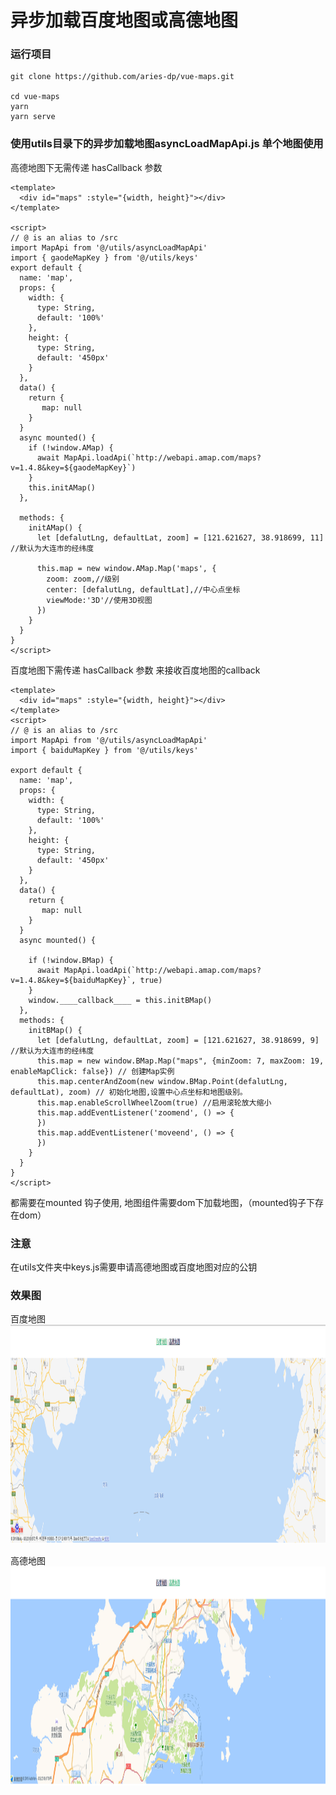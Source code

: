 # 异步加载百度地图或高德地图

### 运行项目
```shell
git clone https://github.com/aries-dp/vue-maps.git

cd vue-maps
yarn 
yarn serve

```
### 使用utils目录下的异步加载地图asyncLoadMapApi.js 单个地图使用

  高德地图下无需传递 hasCallback 参数

```vue
<template>
  <div id="maps" :style="{width, height}"></div>
</template>

<script>
// @ is an alias to /src
import MapApi from '@/utils/asyncLoadMapApi'
import { gaodeMapKey } from '@/utils/keys'
export default {
  name: 'map',
  props: {
    width: {
      type: String,
      default: '100%'
    },
    height: {
      type: String,
      default: '450px'
    }
  },
  data() {
    return {
       map: null
    }
  }
  async mounted() {
    if (!window.AMap) {
      await MapApi.loadApi(`http://webapi.amap.com/maps?v=1.4.8&key=${gaodeMapKey}`)
    }
    this.initAMap()
  },

  methods: {
    initAMap() {
      let [defalutLng, defaultLat, zoom] = [121.621627, 38.918699, 11] //默认为大连市的经纬度

      this.map = new window.AMap.Map('maps', {
        zoom: zoom,//级别
        center: [defalutLng, defaultLat],//中心点坐标
        viewMode:'3D'//使用3D视图
      })
    }
  }
}
</script>
```

  百度地图下需传递 hasCallback 参数 来接收百度地图的callback

```vue
<template>
  <div id="maps" :style="{width, height}"></div>
</template>
<script>
// @ is an alias to /src
import MapApi from '@/utils/asyncLoadMapApi'
import { baiduMapKey } from '@/utils/keys'

export default {
  name: 'map',
  props: {
    width: {
      type: String,
      default: '100%'
    },
    height: {
      type: String,
      default: '450px'
    }
  },
  data() {
    return {
       map: null
    }
  }
  async mounted() {
   
    if (!window.BMap) {
      await MapApi.loadApi(`http://webapi.amap.com/maps?v=1.4.8&key=${baiduMapKey}`, true)
    }
    window.____callback____ = this.initBMap()
  },
  methods: {
    initBMap() {
      let [defalutLng, defaultLat, zoom] = [121.621627, 38.918699, 9] //默认为大连市的经纬度
      this.map = new window.BMap.Map("maps", {minZoom: 7, maxZoom: 19, enableMapClick: false}) // 创建Map实例
      this.map.centerAndZoom(new window.BMap.Point(defalutLng, defaultLat), zoom) // 初始化地图,设置中心点坐标和地图级别。
      this.map.enableScrollWheelZoom(true) //启用滚轮放大缩小
      this.map.addEventListener('zoomend', () => {
      })
      this.map.addEventListener('moveend', () => {
      })
    }
  }
}
</script>
```
  都需要在mounted 钩子使用, 地图组件需要dom下加载地图，（mounted钩子下存在dom）
### 注意
在utils文件夹中keys.js需要申请高德地图或百度地图对应的公钥

### 效果图

百度地图
<img width="100%" height="350" src="https://github.com/aries-dp/vue-maps/blob/master/md_images/%E7%99%BE%E5%BA%A6%E5%9C%B0%E5%9B%BE.png" alt="md logo">

高德地图
<img width="100%" height="350" src="https://github.com/aries-dp/vue-maps/blob/master/md_images/%E9%AB%98%E5%BE%B7%E5%9C%B0%E5%9B%BE.png" alt="md logo">


